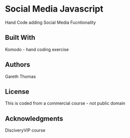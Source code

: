 # Social Media Javascript

Hand Code adding Social Media Fucntionality


## Built With

Komodo - hand coding exercise


## Authors

Gareth Thomas

## License

This is coded from a commercial course - not public domain

## Acknowledgments

DisciveryVIP course
